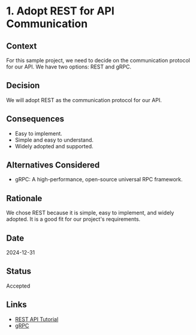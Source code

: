 # 1. Adopt REST for API Communication

## Context
For this sample project, we need to decide on the communication protocol for our API. We have two options: REST and gRPC.

## Decision
We will adopt REST as the communication protocol for our API.

## Consequences
- Easy to implement.
- Simple and easy to understand.
- Widely adopted and supported.

## Alternatives Considered
- gRPC: A high-performance, open-source universal RPC framework.

## Rationale
We chose REST because it is simple, easy to implement, and widely adopted. It is a good fit for our project's requirements.

## Date
2024-12-31

## Status
Accepted

## Links
- [REST API Tutorial](https://restfulapi.net/)
- [gRPC](https://grpc.io/)